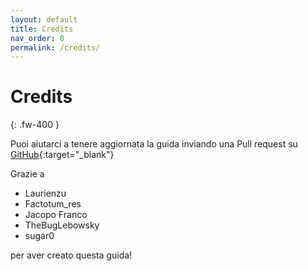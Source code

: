 ```yaml
---
layout: default
title: Credits
nav_order: 8
permalink: /credits/
---
```


# Credits
{: .fw-400 }

Puoi aiutarci a tenere aggiornata la guida inviando una Pull request su [GitHub](https://github.com/sugar012/klipperITA/pulls){:target="_blank"}

Grazie a

* Laurienzu
* Factotum_res
* Jacopo Franco
* TheBugLebowsky
* sugar0

per aver creato questa guida!
